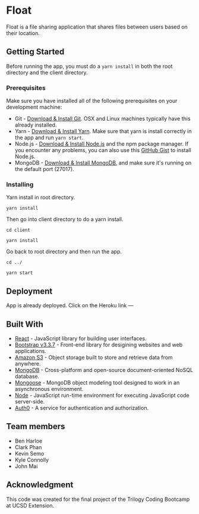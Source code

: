 # Float

Float is a  file sharing application that shares files between users based on their location.

## Getting Started

Before running the app, you must do a ```yarn install``` in both the root directory and the client directory. 

### Prerequisites

Make sure you have installed all of the following prerequisites on your development machine:
* Git - [Download & Install Git](https://git-scm.com/downloads). OSX and Linux machines typically have this already installed.
* Yarn - [Download & Install Yarn](https://yarnpkg.com/en/). Make sure that yarn is install correctly in the app and run ```yarn start```.
* Node.js - [Download & Install Node.js](https://nodejs.org/en/download/) and the npm package manager. If you encounter any problems, you can also use this [GitHub Gist](https://gist.github.com/isaacs/579814) to install Node.js.
* MongoDB - [Download & Install MongoDB](http://www.mongodb.org/downloads), and make sure it's running on the default port (27017).

### Installing

Yarn install in root directory.
```
yarn install

```

Then go into client directory to do a yarn install.
```
cd client

yarn install
```

Go back to root directory and then run the app.
```
cd ../

yarn start
```

## Deployment

App is already deployed. Click on the Heroku link — 

## Built With

* [React](https://reactjs.org/) - JavaScript library for building user interfaces.
* [Bootstrap v3.3.7](https://getbootstrap.com/docs/3.3/) - Front-end library for desigining websites and web applications. 
* [Amazon S3](https://aws.amazon.com/s3/) - Object storage built to store and retrieve data from anywhere.
* [MongoDB](https://www.mongodb.com/) - Cross-platform and open-source document-oriented NoSQL database.
* [Mongoose](http://mongoosejs.com/) - MongoDB object modeling tool designed to work in an asynchronous environment.
* [Node](https://nodejs.org/en/) - JavaScript run-time environment for executing JavaScript code server-side.
* [Auth0](https://auth0.com/) - A service for authentication and authorization.

## Team members

* Ben Harloe
* Clark Phan
* Kevin Semo
* Kyle Connolly
* John Mai

## Acknowledgment 
This code was created for the final project of the Trilogy Coding Bootcamp at UCSD Extension.
